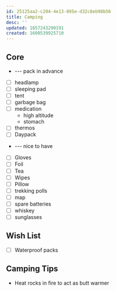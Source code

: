 ```yaml
---
id: 25125aa2-c204-4e13-895e-d32c8eb98b56
title: Camping
desc: ''
updated: 1657243290191
created: 1600539925710
---
```



## Core
- --- pack in advance
- [ ] headlamp
- [ ] sleeping pad
- [ ] tent
- [ ] garbage bag
- [ ] medication
    - high altitude
    - stomach
- [ ] thermos
- [ ] Daypack

- --- nice to have
- [ ] Gloves
- [ ] Foil
- [ ] Tea
- [ ] Wipes
- [ ] Pillow
- [ ] trekking polls
- [ ] map
- [ ] spare batteries
- [ ] whiskey
- [ ] sunglasses

## Wish List
- [ ] Waterproof packs

## Camping Tips
- Heat rocks in fire to act as butt warmer
